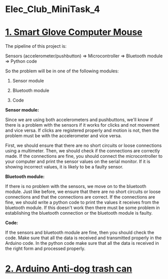 # Elec_Club_MiniTask_4
# [1. Smart Glove Computer Mouse](https://github.com/gokul68/Elec_Club_Minitask2)
The pipeline of this project is:

Sensors (accelerometer/pushbutton) => Microcontroller => Bluetooth module => Python code

So the problem will be in one of the following modules:

1. Sensor module

2. Bluetooth module

3. Code

**Sensor module:**

Since we are using both accelerometers and pushbuttons, we'll know if there is a problem with the sensors if it works for clicks and not movement and vice versa. If clicks are registered properly and motion is not, then the problem must be with the accelerometer and vice versa.

First, we should ensure that there are no short circuits or loose connections using a multimeter. Then, we should check if the connections are correctly made. If the connections are fine, you should connect the microcontroller to your computer and print the sensor values on the serial monitor. If it is showing incorrect values, it is likely to be a faulty sensor.

**Bluetooth module:**

If there is no problem with the sensors, we move on to the bluetooth module. Just like before, we ensure that there are no short circuits or loose connections and that the connections are correct. If the connections are fine, we should write a python code to print the values it receives from the bluetooth module. If this doesn't work then there must be some problem in establishing the bluetooth connection or the bluetooth module is faulty.

**Code:**

If the sensors and bluetooth module are fine, then you should check the code. Make sure that all the data is received and transmitted properly in the Arduino code. In the python code make sure that all the data is received in the right form and processed properly.

# [2. Arduino Anti-dog trash can](https://github.com/gokul68/Elec_Club_Minitask2)
